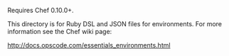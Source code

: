 Requires Chef 0.10.0+.

This directory is for Ruby DSL and JSON files for environments. For more information see the Chef wiki page:

http://docs.opscode.com/essentials_environments.html
